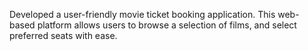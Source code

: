 Developed a user-friendly movie ticket booking application. 
This web-based platform allows users to browse a selection of films, and select preferred seats with ease.
